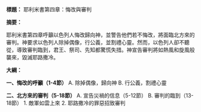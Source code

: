 **標題：** 耶利米書第四章：悔改與審判

**摘要：**

耶利米書第四章呼籲以色列人悔改歸向神，並警告他們若不悔改，將面臨北方來的審判。神要求以色列人除掉偶像，行公義，並割禮心靈。然而，以色列人卻不聽從，導致審判臨到，君王、祭司、先知都驚慌失措。神宣告審判將如熱風和旋風般襲來，毀滅耶路撒冷。

**大綱：**

**一、悔改的呼籲（1-4節）**
    A. 除掉偶像，歸向神
    B. 行公義，割禮心靈

**二、北方來的審判（5-18節）**
    A. 宣告災禍的信息（5-12節）
    B. 審判的臨到（13-18節）
        1. 敵軍如雲上來
        2. 耶路撒冷的罪惡招致審判